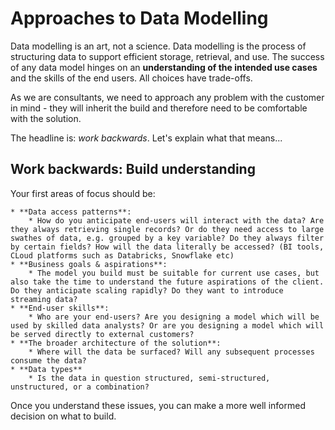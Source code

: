 # **Approaches to Data Modelling**

Data modelling is an art, not a science. Data modelling is the process of structuring data to support efficient storage, retrieval, and use. The success of any data model hinges on an **understanding of the intended use cases** and the skills of the end users. All choices have trade-offs. 

As we are consultants, we need to approach any problem with the customer in mind - they will inherit the build and therefore need to be comfortable with the solution.

The headline is: *work backwards*. Let's explain what that means...

## **Work backwards: Build understanding**

Your first areas of focus should be:

    * **Data access patterns**: 
        * How do you anticipate end-users will interact with the data? Are they always retrieving single records? Or do they need access to large swathes of data, e.g. grouped by a key variable? Do they always filter by certain fields? How will the data literally be accessed? (BI tools, CLoud platforms such as Databricks, Snowflake etc)
    * **Business goals & aspirations**:
        * The model you build must be suitable for current use cases, but also take the time to understand the future aspirations of the client. Do they anticipate scaling rapidly? Do they want to introduce streaming data?
    * **End-user skills**:
        * Who are your end-users? Are you designing a model which will be used by skilled data analysts? Or are you designing a model which will be served directly to external customers?
    * **The broader architecture of the solution**:
        * Where will the data be surfaced? Will any subsequent processes consume the data?
    * **Data types**
        * Is the data in question structured, semi-structured, unstructured, or a combination?

Once you understand these issues, you can make a more well informed decision on what to build.